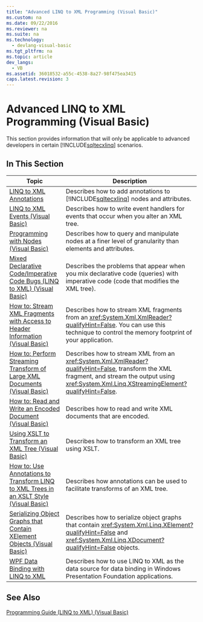 ```yaml
---
title: "Advanced LINQ to XML Programming (Visual Basic)"
ms.custom: na
ms.date: 09/22/2016
ms.reviewer: na
ms.suite: na
ms.technology: 
  - devlang-visual-basic
ms.tgt_pltfrm: na
ms.topic: article
dev_langs: 
  - VB
ms.assetid: 36018532-a55c-4538-8a27-98f475ea3415
caps.latest.revision: 3
---
```

# Advanced LINQ to XML Programming (Visual Basic)
This section provides information that will only be applicable to advanced developers in certain [!INCLUDE[sqltecxlinq](../vs140/includes/sqltecxlinq_md.md)] scenarios.  
  
## In This Section  
  
|Topic|Description|  
|-----------|-----------------|  
|[LINQ to XML Annotations](../vs140/linq-to-xml-annotations2.md)|Describes how to add annotations to [!INCLUDE[sqltecxlinq](../vs140/includes/sqltecxlinq_md.md)] nodes and attributes.|  
|[LINQ to XML Events (Visual Basic)](../vs140/linq-to-xml-events--visual-basic-.md)|Describes how to write event handlers for events that occur when you alter an XML tree.|  
|[Programming with Nodes (Visual Basic)](../vs140/programming-with-nodes--visual-basic-.md)|Describes how to query and manipulate nodes at a finer level of granularity than elements and attributes.|  
|[Mixed Declarative Code/Imperative Code Bugs (LINQ to XML) (Visual Basic)](../vs140/mixed-declarative-code-imperative-code-bugs--linq-to-xml---visual-basic-.md)|Describes the problems that appear when you mix declarative code (queries) with imperative code (code that modifies the XML tree).|  
|[How to: Stream XML Fragments with Access to Header Information (Visual Basic)](../vs140/how-to--stream-xml-fragments-with-access-to-header-information--visual-basic-.md)|Describes how to stream XML fragments from an <xref:System.Xml.XmlReader?qualifyHint=False>. You can use this technique to control the memory footprint of your application.|  
|[How to: Perform Streaming Transform of Large XML Documents (Visual Basic)](../vs140/how-to--perform-streaming-transform-of-large-xml-documents--visual-basic-.md)|Describes how to stream XML from an <xref:System.Xml.XmlReader?qualifyHint=False>, transform the XML fragment, and stream the output using <xref:System.Xml.Linq.XStreamingElement?qualifyHint=False>.|  
|[How to: Read and Write an Encoded Document (Visual Basic)](../vs140/how-to--read-and-write-an-encoded-document--visual-basic-.md)|Describes how to read and write XML documents that are encoded.|  
|[Using XSLT to Transform an XML Tree (Visual Basic)](../vs140/using-xslt-to-transform-an-xml-tree--visual-basic-.md)|Describes how to transform an XML tree using XSLT.|  
|[How to: Use Annotations to Transform LINQ to XML Trees in an XSLT Style (Visual Basic)](../vs140/how-to--use-annotations-to-transform-linq-to-xml-trees-in-an-xslt-style--visual-basic-.md)|Describes how annotations can be used to facilitate transforms of an XML tree.|  
|[Serializing Object Graphs that Contain XElement Objects (Visual Basic)](../vs140/serializing-object-graphs-that-contain-xelement-objects--visual-basic-.md)|Describes how to serialize object graphs that contain <xref:System.Xml.Linq.XElement?qualifyHint=False> and <xref:System.Xml.Linq.XDocument?qualifyHint=False> objects.|  
|[WPF Data Binding with LINQ to XML](../vs140/wpf-data-binding-with-linq-to-xml.md)|Describes how to use LINQ to XML as the data source for data binding in Windows Presentation Foundation applications.|  
  
## See Also  
 [Programming Guide (LINQ to XML) (Visual Basic)](../vs140/programming-guide--linq-to-xml---visual-basic-.md)